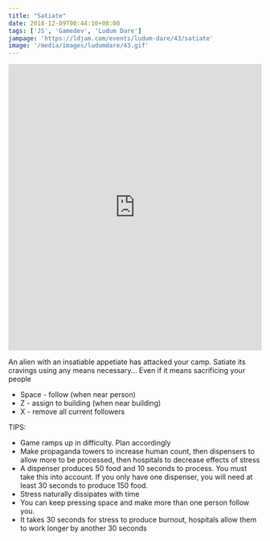 ```yaml
---
title: "Satiate"
date: 2018-12-09T00:44:10+08:00
tags: ['JS', 'Gamedev', 'Ludum Dare']
jampage: 'https://ldjam.com/events/ludum-dare/43/satiate'
image: '/media/images/ludumdare/43.gif'
---
```


<iframe style="margin: 0 auto; width: 100%;" src="https://uploads.ungrounded.net/alternate/1279000/1279070_alternate_68455_r2.zip/?NewgroundsAPI_PublisherID=1&amp;NewgroundsAPI_SandboxID=5c0bf59d9154e&amp;NewgroundsAPI_SessionID=OTAu5E3jLabHWnXBRC7S91d2339a4e6db5847b6197e73499302ebbb92d02eurG&amp;NewgroundsAPI_UserName=Secretmapper&amp;NewgroundsAPI_UserID=3588964&amp;ng_username=Secretmapper" scrolling="no" frameborder="0" width="800" height="570" webkitallowfullscreen="true" mozallowfullscreen="true" allowfullscreen="true"></iframe>

An alien with an insatiable appetiate has attacked your camp. Satiate its cravings using any means necessary... Even if it means sacrificing your people

- Space - follow (when near person)
- Z - assign to building (when near building)
- X - remove all current followers

TIPS:

- Game ramps up in difficulty. Plan accordingly
- Make propaganda towers to increase human count, then dispensers to allow more to be processed, then hospitals to decrease effects of stress
- A dispenser produces 50 food and 10 seconds to process. You must take this into account. If you only have one dispenser, you will need at least 30 seconds to produce 150 food.
- Stress naturally dissipates with time
- You can keep pressing space and make more than one person follow you.
- It takes 30 seconds for stress to produce burnout, hospitals allow them to work longer by another 30 seconds
